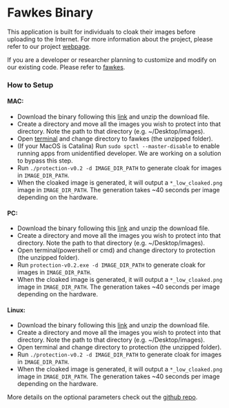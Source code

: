 # Fawkes Binary

This application is built for individuals to cloak their images before uploading to the Internet. For more information about the project, please refer to our project [webpage](http://sandlab.cs.uchicago.edu/fawkes/).  

If you are a developer or researcher planning to customize and modify on our existing code. Please refer to [fawkes](https://github.com/Shawn-Shan/fawkes/tree/master/). 

### How to Setup

#### MAC:

* Download the binary following this [link](http://sandlab.cs.uchicago.edu/fawkes/files/fawkes_binary.zip) and unzip the download file. 
* Create a directory and move all the images you wish to protect into that directory. Note the path to that directory (e.g. ~/Desktop/images). 
* Open [terminal](https://support.apple.com/guide/terminal/open-or-quit-terminal-apd5265185d-f365-44cb-8b09-71a064a42125/mac) and change directory to fawkes (the unzipped folder). 
* (If your MacOS is Catalina) Run `sudo spctl --master-disable` to enable running apps from unidentified developer. We are working on a solution to bypass this step. 
* Run `./protection-v0.2 -d IMAGE_DIR_PATH` to generate cloak for images in `IMAGE_DIR_PATH`. 
* When the cloaked image is generated, it will output a `*_low_cloaked.png` image in `IMAGE_DIR_PATH`. The generation takes ~40 seconds per image depending on the hardware. 


#### PC:
* Download the binary following this [link](http://sandlab.cs.uchicago.edu/fawkes/files/fawkes_binary_windows.zip) and unzip the download file. 
* Create a directory and move all the images you wish to protect into that directory. Note the path to that directory (e.g. ~/Desktop/images). 
* Open terminal(powershell or cmd) and change directory to protection (the unzipped folder). 
* Run `protection-v0.2.exe -d IMAGE_DIR_PATH` to generate cloak for images in `IMAGE_DIR_PATH`. 
* When the cloaked image is generated, it will output a `*_low_cloaked.png` image in `IMAGE_DIR_PATH`. The generation takes ~40 seconds per image depending on the hardware. 

#### Linux:
* Download the binary following this [link](http://sandlab.cs.uchicago.edu/fawkes/files/fawkes_binary_linux.zip) and unzip the download file. 
* Create a directory and move all the images you wish to protect into that directory. Note the path to that directory (e.g. ~/Desktop/images). 
* Open terminal and change directory to protection (the unzipped folder). 
* Run `./protection-v0.2 -d IMAGE_DIR_PATH` to generate cloak for images in `IMAGE_DIR_PATH`. 
* When the cloaked image is generated, it will output a `*_low_cloaked.png` image in `IMAGE_DIR_PATH`. The generation takes ~40 seconds per image depending on the hardware. 


More details on the optional parameters check out the [github repo](https://github.com/Shawn-Shan/fawkes/tree/master/). 

